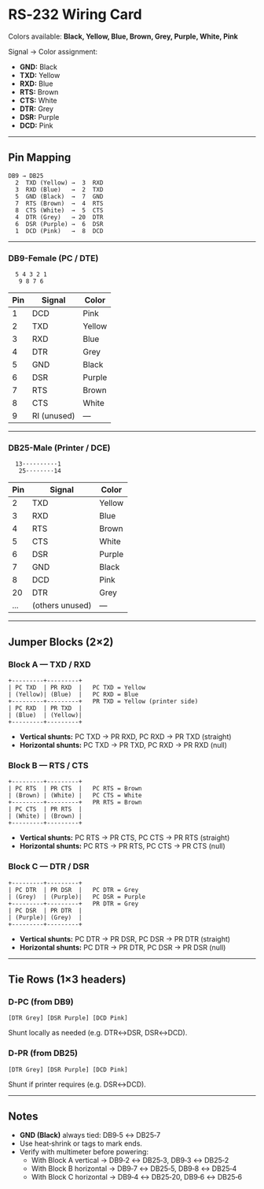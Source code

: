 
# RS‑232 Wiring Card

Colors available: **Black, Yellow, Blue, Brown, Grey, Purple, White, Pink**

Signal → Color assignment:  
- **GND:** Black  
- **TXD:** Yellow  
- **RXD:** Blue  
- **RTS:** Brown  
- **CTS:** White  
- **DTR:** Grey  
- **DSR:** Purple  
- **DCD:** Pink  

---

## Pin Mapping

```
DB9 → DB25
  2  TXD (Yellow) →  3  RXD
  3  RXD (Blue)   →  2  TXD
  5  GND (Black)  →  7  GND
  7  RTS (Brown)  →  4  RTS
  8  CTS (White)  →  5  CTS
  4  DTR (Grey)   → 20  DTR
  6  DSR (Purple) →  6  DSR
  1  DCD (Pink)   →  8  DCD
```

---
### DB9-Female (PC / DTE)
```
  5 4 3 2 1
   9 8 7 6
```
| Pin | Signal | Color |
|-----|--------|-------|
| 1   | DCD    | Pink  |
| 2   | TXD    | Yellow|
| 3   | RXD    | Blue  |
| 4   | DTR    | Grey  |
| 5   | GND    | Black |
| 6   | DSR    | Purple|
| 7   | RTS    | Brown |
| 8   | CTS    | White |
| 9   | RI (unused) | —  |

---

### DB25-Male (Printer / DCE)
```
  13··········1
   25········14
```
| Pin | Signal | Color |
|-----|--------|-------|
| 2   | TXD    | Yellow|
| 3   | RXD    | Blue  |
| 4   | RTS    | Brown |
| 5   | CTS    | White |
| 6   | DSR    | Purple|
| 7   | GND    | Black |
| 8   | DCD    | Pink  |
| 20  | DTR    | Grey  |
| ... | (others unused) | —  |

---


## Jumper Blocks (2×2)

### Block A — TXD / RXD
```
+---------+---------+
| PC TXD  | PR RXD  |   PC TXD = Yellow
| (Yellow)| (Blue)  |   PC RXD = Blue
+---------+---------+   PR TXD = Yellow (printer side)
| PC RXD  | PR TXD  |
| (Blue)  | (Yellow)|
+---------+---------+
```
- **Vertical shunts:** PC TXD → PR RXD, PC RXD → PR TXD (straight)
- **Horizontal shunts:** PC TXD → PR TXD, PC RXD → PR RXD (null)

### Block B — RTS / CTS
```
+---------+---------+
| PC RTS  | PR CTS  |   PC RTS = Brown
| (Brown) | (White) |   PC CTS = White
+---------+---------+   PR RTS = Brown
| PC CTS  | PR RTS  |
| (White) | (Brown) |
+---------+---------+
```
- **Vertical shunts:** PC RTS → PR CTS, PC CTS → PR RTS (straight)
- **Horizontal shunts:** PC RTS → PR RTS, PC CTS → PR CTS (null)

### Block C — DTR / DSR
```
+---------+---------+
| PC DTR  | PR DSR  |   PC DTR = Grey
| (Grey)  | (Purple)|   PC DSR = Purple
+---------+---------+   PR DTR = Grey
| PC DSR  | PR DTR  |
| (Purple)| (Grey)  |
+---------+---------+
```
- **Vertical shunts:** PC DTR → PR DSR, PC DSR → PR DTR (straight)
- **Horizontal shunts:** PC DTR → PR DTR, PC DSR → PR DSR (null)

---

## Tie Rows (1×3 headers)

### D‑PC (from DB9)
```
[DTR Grey] [DSR Purple] [DCD Pink]
```
Shunt locally as needed (e.g. DTR↔DSR, DSR↔DCD).

### D‑PR (from DB25)
```
[DTR Grey] [DSR Purple] [DCD Pink]
```
Shunt if printer requires (e.g. DSR↔DCD).

---

## Notes

- **GND (Black)** always tied: DB9‑5 ↔ DB25‑7  
- Use heat‑shrink or tags to mark ends.  
- Verify with multimeter before powering:  
  - With Block A vertical → DB9‑2 ↔ DB25‑3, DB9‑3 ↔ DB25‑2  
  - With Block B horizontal → DB9‑7 ↔ DB25‑5, DB9‑8 ↔ DB25‑4  
  - With Block C horizontal → DB9‑4 ↔ DB25‑20, DB9‑6 ↔ DB25‑6  
